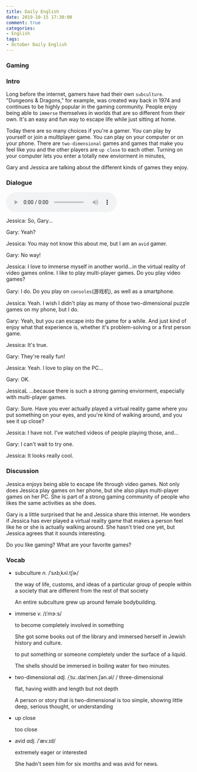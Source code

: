 ```yaml
---
title: Daily English
date: 2019-10-15 17:30:00
comment: true
categories:
- English
tags:
- October Daily English
---
```


### Gaming

### Intro
Long before the internet, gamers have had their own `subculture`. "Dungeons & Dragons," for example, was created way back in 1974 and continues to be highly popular in the gaming community. People enjoy being able to `immerse` themselves in worlds that are so different from their own. It's an easy and fun way to escape life while just sitting at home.

Today there are so many choices if you're a gamer. You can play by yourself or join a multiplayer game. You can play on your computer or on your phone. There are `two-dimensional` games and games that make you feel like you and the other players are `up close` to each other. Turning on your computer lets you enter a totally new enviorment in minutes,

Gary and Jessica are talking about the different kinds of games they enjoy.

### Dialogue
<audio controls>
  <source src="https://audio.englishbaby.com/standard_lesson/dialog_audio/0000/0000/0007/7005_1443642078_156847.mp3" />
</audio>

Jessica: So, Gary...

Gary: Yeah?

Jessica: You may not know this about me, but I am an `avid` gamer.

Gary: No way!

Jessica: I love to immerse myself in another world...in the virtual reality of video games online. I like to play multi-player games. Do you play video games?

Gary: I do. Do you play on `consoles`(游戏机), as well as a smartphone.

Jessica: Yeah. I wish I didn't play as many of those two-dimensional puzzle games on my phone, but I do.

Gary: Yeah, but you can escape into the game for a while. And just kind of enjoy what that experience is, whether it's problem-solving or a first person game.

Jessica: It's true.

Gary: They're really fun!

Jessica: Yeah. I love to play on the PC...

Gary: OK.

JessicaL ...because there is such a strong gaming enviorment, especially with multi-player games.

Gary: Sure. Have you ever actually played a virtual reality game where you put something on your eyes, and you're kind of walking around, and you see it up close?

Jessica: I have not. I've watched videos of people playing those, and...

Gary: I can't wait to try one.

Jessica: It looks really cool.

### Discussion
Jessica enjoys being able to escape life through video games. Not only does Jessica play games on her phone, but she also plays multi-player games on her PC. She is part of a strong gaming community of people who likes the same activities as she does.

Gary is a little surprised that he and Jessica share this internet. He wonders if Jessica has ever played a virtual reality game that makes a person feel like he or she is actually walking around. She hasn't tried one yet, but Jessica agrees that it sounds interesting.

Do you like gaming? What are your favorite games?

### Vocab

- subculture *n.*  /ˈsʌbˌkʌl.tʃɚ/
  
  the way of life, customs, and ideas of a particular group of people within a society that are different from the rest of that society

  An entire subculture grew up around female bodybuilding.

- immerse *v.*  /ɪˈmɝːs/

  to become completely involved in something

  She got some books out of the library and immersed herself in Jewish history and culture.

  to put something or someone completely under the surface of a liquid.

  The shells should be immersed in boiling water for two minutes.

- two-dimensional *adj.*  /ˌtuː.daɪˈmen.ʃən.əl/  / three-dimensional

  flat, having width and length but not depth

  A person or story that is two-dimensional is too simple, showing little deep, serious thought, or understanding

- up close

  too close

- avid *adj.*  /ˈæv.ɪd/

  extremely eager or interested

  She hadn't seen him for six months and was avid for news.
